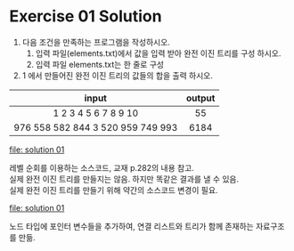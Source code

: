 # Exercise 01 Solution 

1. 다음 조건을 만족하는 프로그램을 작성하시오.  
    1. 입력 파일(elements.txt)에서 값을 입력 받아 완전 이진 트리를 구성 하시오.
    1. 입력 파일 elements.txt는 한 줄로 구성
1. 1 에서 만들어진 완전 이진 트리의 값들의 합을 출력 하시오.


|input|output|
|:---:|:---:|
|1 2 3 4 5 6 7 8 9 10|55|
|976 558 582 844 3 520 959 749 993|6184|

[file: solution 01](ds_ex01_01_sol.zip)

레벨 순회를 이용하는 소스코드, 교재 p.282의 내용 참고.  
실제 완전 이진 트리를 만들지는 않음. 하지만 똑같은 결과를 낼 수 있음.  
실제 완전 이진 트리를 만들기 위해 약간의 소스코드 변경이 필요.  

[file: solution 01](ds_ex01_02_sol.zip)

노드 타입에 포인터 변수들을 추가하여, 연결 리스트와 트리가 함께 존재하는 자료구조를 만듦.  
